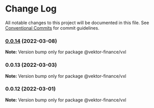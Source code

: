 # Change Log

All notable changes to this project will be documented in this file.
See [Conventional Commits](https://conventionalcommits.org) for commit guidelines.

### [0.0.14](https://github.com/vektor-finance/vektor-js/compare/v0.0.13...v0.0.14) (2022-03-08)

**Note:** Version bump only for package @vektor-finance/vxl





### 0.0.13 (2022-03-03)

**Note:** Version bump only for package @vektor-finance/vxl





### 0.0.12 (2022-03-01)

**Note:** Version bump only for package @vektor-finance/vxl
